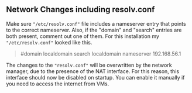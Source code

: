 ## Network Changes including resolv.conf 
Make sure `"/etc/resolv.conf"` file includes a nameserver entry that points to the correct nameserver. Also, if the "domain" and "search" entries are both present, comment out one of them. For this installation my `"/etc/resolv.conf"` looked like this.

> #domain localdomain
search localdomain
nameserver 192.168.56.1


The changes to the `"resolv.conf"` will be overwritten by the network manager, due to the presence of the NAT interface. 
For this reason, this interface should now be disabled on startup. You can enable it manually if you need to access the internet from VMs. 

